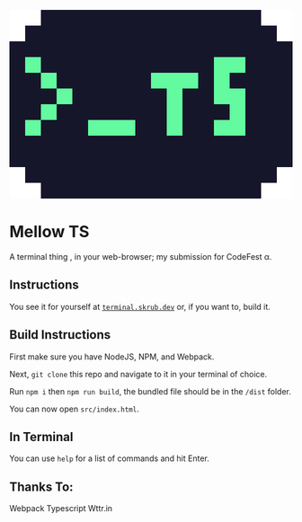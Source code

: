 ![Logo](https://raw.githubusercontent.com/humboldt123/mellowTs/main/logo.png)

# Mellow TS
A terminal thing , in your web-browser; my submission for CodeFest α.

## Instructions

You see it for yourself at [`terminal.skrub.dev`](https://terminal.skrub.dev) or, if you want to, build it.

## Build Instructions

First make sure you have NodeJS, NPM, and Webpack.

Next, `git clone` this repo and navigate to it in your terminal of choice.

Run `npm i` then `npm run build`, the bundled file should be in the `/dist` folder.

You can now open `src/index.html`.

## In Terminal

You can use `help` for a list of commands and hit Enter.


## Thanks To:

Webpack
Typescript
Wttr.in
